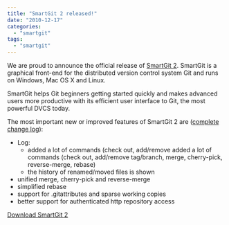 ```yaml
---
title: "SmartGit 2 released!"
date: "2010-12-17"
categories: 
  - "smartgit"
tags: 
  - "smartgit"
---
```


We are proud to announce the official release of [SmartGit 2](http://www.syntevo.com/smartgit/). SmartGit is a graphical front-end for the distributed version control system Git and runs on Windows, Mac OS X and Linux.

SmartGit helps Git beginners getting started quickly and makes advanced users more productive with its efficient user interface to Git, the most powerful DVCS today.

The most important new or improved features of SmartGit 2 are ([complete change log](http://www.syntevo.com/smartgit/changelog.txt)):

- Log:
    - added a lot of commands (check out, add/remove added a lot of commands (check out, add/remove tag/branch, merge, cherry-pick, reverse-merge, rebase)
    - the history of renamed/moved files is shown
- unified merge, cherry-pick and reverse-merge
- simplified rebase
- support for .gitattributes and sparse working copies
- better support for authenticated http repository access

[Download SmartGit 2](http://www.syntevo.com/smartgit/download.html)
